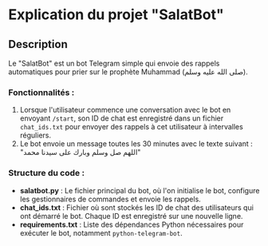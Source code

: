 # Explication du projet "SalatBot"

## Description
Le "SalatBot" est un bot Telegram simple qui envoie des rappels automatiques pour prier sur le prophète Muhammad (صلى الله عليه وسلم). 

### Fonctionnalités :
1. Lorsque l'utilisateur commence une conversation avec le bot en envoyant `/start`, son ID de chat est enregistré dans un fichier `chat_ids.txt` pour envoyer des rappels à cet utilisateur à intervalles réguliers.
2. Le bot envoie un message toutes les 30 minutes avec le texte suivant : 
   "اللهم صل وسلم وبارك على سيدنا محمد"

### Structure du code :
- **salatbot.py** : Le fichier principal du bot, où l'on initialise le bot, configure les gestionnaires de commandes et envoie les rappels.
- **chat_ids.txt** : Fichier où sont stockés les ID de chat des utilisateurs qui ont démarré le bot. Chaque ID est enregistré sur une nouvelle ligne.
- **requirements.txt** : Liste des dépendances Python nécessaires pour exécuter le bot, notamment `python-telegram-bot`.



